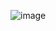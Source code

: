 ![image](https://github.com/CarlosJimenez2003/M05_UML/assets/145457166/ff6eb574-1fe0-4d87-8cd5-86123ce2cedd)
